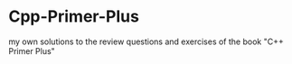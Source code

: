 Cpp-Primer-Plus
===============

my own solutions to the review questions and exercises of the book "C++ Primer Plus"